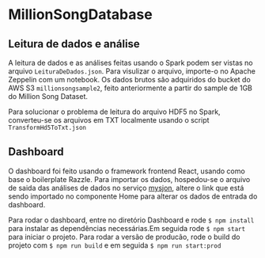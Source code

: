 # MillionSongDatabase

## Leitura de dados e análise

A leitura de dados e as análises feitas usando o Spark podem ser vistas no arquivo `LeituraDeDados.json`. Para visulizar o arquivo, importe-o no Apache Zeppelin com um notebook. Os dados brutos são adquiridos do bucket do AWS S3 `millionsongsample2`, feito anteriormente a partir do sample de 1GB do Million Song Dataset.

Para solucionar o problema de leitura do arquivo HDF5 no Spark, converteu-se os arquivos em TXT localmente usando o script `TransformHd5ToTxt.json`

## Dashboard

O dashboard foi feito usando o framework frontend React, usando como base o boilerplate Razzle. Para importar os dados, hospedou-se o arquivo de saida das análises de dados no serviço [mysjon](http://myjson.com/), altere o link que está sendo importado no componente Home para alterar os dados de entrada do dashboard.

Para rodar o dashboard, entre no diretório Dashboard e rode `$ npm install` para instalar as dependências necessárias.Em seguida rode `$ npm start` para iniciar o projeto. Para rodar a versão de producão, rode o build do projeto com `$ npm run build` e em seguida `$ npm run start:prod`
